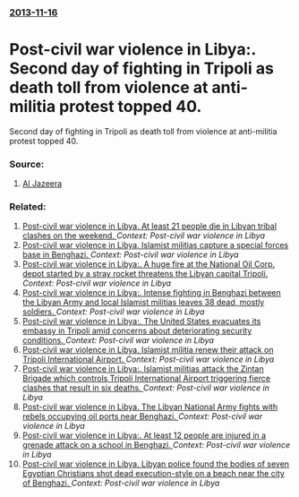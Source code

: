 ### [2013-11-16](/news/2013/11/16/index.md)

# Post-civil war violence in Libya:. Second day of fighting in Tripoli as death toll from violence at anti-militia protest topped 40. 

Second day of fighting in Tripoli as death toll from violence at anti-militia protest topped 40.


### Source:

1. [Al Jazeera](http://www.aljazeera.com/news/africa/2013/11/fresh-clashes-rock-libyan-capital-20131116122733960780.html)

### Related:

1. [Post-civil war violence in Libya. At least 21 people die in Libyan tribal clashes on the weekend. ](/news/2014/10/12/post-civil-war-violence-in-libya-at-least-21-people-die-in-libyan-tribal-clashes-on-the-weekend.md) _Context: Post-civil war violence in Libya_
2. [Post-civil war violence in Libya. Islamist militias capture a special forces base in Benghazi. ](/news/2014/07/30/post-civil-war-violence-in-libya-islamist-militias-capture-a-special-forces-base-in-benghazi.md) _Context: Post-civil war violence in Libya_
3. [Post-civil war violence in Libya:. A huge fire at the National Oil Corp. depot started by a stray rocket threatens the Libyan capital Tripoli. ](/news/2014/07/28/post-civil-war-violence-in-libya-a-huge-fire-at-the-national-oil-corp-depot-started-by-a-stray-rocket-threatens-the-libyan-capital-tripol.md) _Context: Post-civil war violence in Libya_
4. [Post-civil war violence in Libya:. Intense fighting in Benghazi between the Libyan Army and local Islamist militias leaves 38 dead, mostly soldiers. ](/news/2014/07/27/post-civil-war-violence-in-libya-intense-fighting-in-benghazi-between-the-libyan-army-and-local-islamist-militias-leaves-38-dead-mostly-s.md) _Context: Post-civil war violence in Libya_
5. [Post-civil war violence in Libya:. The United States evacuates its embassy in Tripoli amid concerns about deteriorating security conditions. ](/news/2014/07/26/post-civil-war-violence-in-libya-the-united-states-evacuates-its-embassy-in-tripoli-amid-concerns-about-deteriorating-security-conditions.md) _Context: Post-civil war violence in Libya_
6. [Post-civil war violence in Libya. Islamist militia renew their attack on Tripoli International Airport. ](/news/2014/07/20/post-civil-war-violence-in-libya-islamist-militia-renew-their-attack-on-tripoli-international-airport.md) _Context: Post-civil war violence in Libya_
7. [Post-civil war violence in Libya:. Islamist militias attack the Zintan Brigade which controls Tripoli International Airport triggering fierce clashes that result in six deaths. ](/news/2014/07/13/post-civil-war-violence-in-libya-islamist-militias-attack-the-zintan-brigade-which-controls-tripoli-international-airport-triggering-fierc.md) _Context: Post-civil war violence in Libya_
8. [Post-civil war violence in Libya. The Libyan National Army fights with rebels occupying oil ports near Benghazi. ](/news/2014/03/22/post-civil-war-violence-in-libya-the-libyan-national-army-fights-with-rebels-occupying-oil-ports-near-benghazi.md) _Context: Post-civil war violence in Libya_
9. [Post-civil war violence in Libya:. At least 12 people are injured in a grenade attack on a school in Benghazi. ](/news/2014/02/5/post-civil-war-violence-in-libya-at-least-12-people-are-injured-in-a-grenade-attack-on-a-school-in-benghazi.md) _Context: Post-civil war violence in Libya_
10. [Post-civil war violence in Libya. Libyan police found the bodies of seven Egyptian Christians shot dead execution-style on a beach near the city of Benghazi. ](/news/2014/02/24/post-civil-war-violence-in-libya-libyan-police-found-the-bodies-of-seven-egyptian-christians-shot-dead-execution-style-on-a-beach-near-the.md) _Context: Post-civil war violence in Libya_
